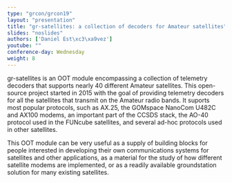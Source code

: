 ```yaml
---
type: "grcon/grcon19"
layout: "presentation"
title: "gr-satellites: a collection of decoders for Amateur satellites"
slides: "noslides"
authors: ['Daniel Est\xc3\xa9vez']
youtube: ""
conference-day: Wednesday
weight: 8
---
```

gr-satellites is an OOT module encompassing a collection of telemetry decoders that supports nearly 40 different Amateur satellites. This open-source project started in 2015 with the goal of providing telemetry decoders for all the satellites that transmit on the Amateur radio bands. It suports most popular protocols, such as AX.25, the GOMspace NanoCom U482C and AX100 modems, an important part of the CCSDS stack, the AO-40 protocol used in the FUNcube
satellites, and several ad-hoc protocols used in other satellites.

This OOT module can be very useful as a supply of building blocks for people interested in developing their own communications systems for satellites and other applications, as a material for the study of how different satellite modems are implemented, or as a readily available groundstation solution for many existing satellites.